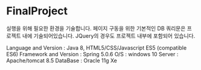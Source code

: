 # FinalProject


실행을 위해 필요한 환경을 기술합니다.
페이지 구동을 위한 기본적인 DB 쿼리문은 프로젝트 내에 기술되어있습니다.
JQuery의 경우도 프로젝트 내부에 포함되어 있습니다.

Language and Version : Java 8, HTML5/CSS/Javascript ES5 (compatible ES6)
Framework and Version : Spring 5.0.6
O/S : windows 10
Server : Apache/tomcat 8.5
DataBase : Oracle 11g Xe

 
